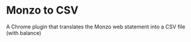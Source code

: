 
# Monzo to CSV

A Chrome plugin that translates the Monzo web statement into a CSV file (with balance)